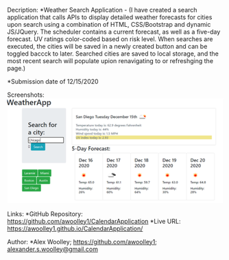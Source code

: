 Decription: 
*Weather Search Application - (I have created a search application that calls APIs to display detailed weather forecasts for cities upon search using a combination of HTML, CSS/Bootstrap and dynamic JS/JQuery.  The scheduler contains a current forecast, as well as a five-day forecast. UV ratings color-coded based on risk level. When searches are executed, the cities will be saved in a newly created button and can be toggled baccck to later.  Searched cities are saved to local storage, and the most recent search will populate upion renavigating to or refreshging the page.)

*Submission date of 12/15/2020

Screenshots:
![Screenshot 1](./Assets/Capture1.PNG)

Links: 
*GitHub Repository: https://github.com/awoolley1/CalendarApplication
*Live URL: https://awoolley1.github.io/CalendarApplication/

Author: 
*Alex Woolley; https://github.com/awoolley1; alexander.s.woolley@gmail.com
